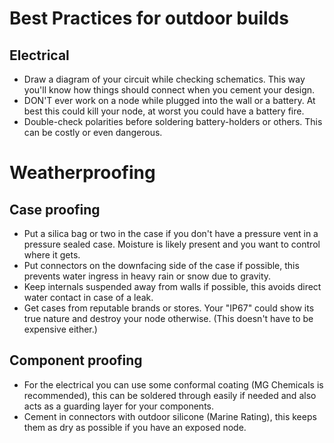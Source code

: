 # Best Practices for outdoor builds

## Electrical 
- Draw a diagram of your circuit while checking schematics. This way you'll know how things should connect when you cement your design.
- DON'T ever work on a node while plugged into the wall or a battery. At best this could kill your node, at worst you could have a battery fire.
- Double-check polarities before soldering battery-holders or others. This can be costly or even dangerous.

# Weatherproofing
## Case proofing
- Put a silica bag or two in the case if you don't have a pressure vent in a pressure sealed case. Moisture is likely present and you want to control where it gets.
- Put connectors on the downfacing side of the case if possible, this prevents water ingress in heavy rain or snow due to gravity.
- Keep internals suspended away from walls if possible, this avoids direct water contact in case of a leak.
- Get cases from reputable brands or stores. Your "IP67" could show its true nature and destroy your node otherwise. (This doesn't have to be expensive either.)
## Component proofing
- For the electrical you can use some conformal coating (MG Chemicals is recommended), this can be soldered through easily if needed and also acts as a guarding layer for your components. 
- Cement in connectors with outdoor silicone (Marine Rating), this keeps them as dry as possible if you have an exposed node.